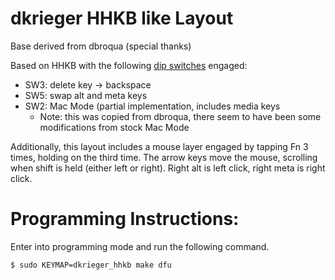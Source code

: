 # dkrieger HHKB like Layout

Base derived from dbroqua (special thanks)

Based on HHKB with the following [dip switches][1] engaged:

- SW3: delete key -> backspace
- SW5: swap alt and meta keys
- SW2: Mac Mode (partial implementation, includes media keys
    - Note: this was copied from dbroqua, there seem to have been some
      modifications from stock Mac Mode

Additionally, this layout includes a mouse layer engaged by tapping Fn 3 times,
holding on the third time. The arrow keys move the mouse, scrolling when shift
is held (either left or right). Right alt is left click, right meta is right
click.

# Programming Instructions:
Enter into programming mode and run the following command.
```
$ sudo KEYMAP=dkrieger_hhkb make dfu
```
[1]: http://www.elitekeyboards.com/products.php?sub=pfu_keyboards,hhkbpro2&pid=pdkb400b

